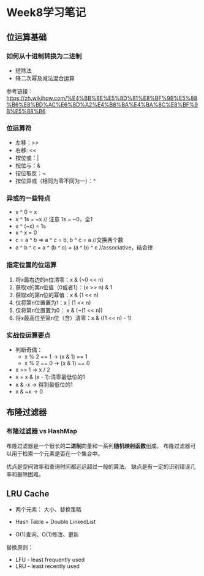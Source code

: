 # Week8学习笔记

## 位运算基础

### 如何从十进制转换为二进制

- 短除法
- 降二次幂及减法混合运算

参考链接：https://zh.wikihow.com/%E4%BB%8E%E5%8D%81%E8%BF%9B%E5%88%B6%E8%BD%AC%E6%8D%A2%E4%B8%BA%E4%BA%8C%E8%BF%9B%E5%88%B6

### 位运算符

- 左移：>>
- 右移: <<
- 按位或：|
- 按位与：&
- 按位取反：~
- 按位异或（相同为零不同为一）：^

### 异或的一些特点

- x ^ 0 = x
- x ^ 1s = ~x // 注意 1s = ~0，全1
- x ^ (~x) = 1s
- x ^ x = 0
- c = a ^ b => a ^ c = b, b ^ c = a //交换两个数
- a ^ b ^ c = a ^ (b ^ c) = (a ^ b) ^ c //associative，结合律

### 指定位置的位运算

1. 将x最右边的n位清零：x & (~0 << n)
2. 获取x的第n位值（0或者1）：(x >> n) & 1
3. 获取x的第n位的幂值：x & (1 << n)
4. 仅将第n位置置为1：x | (1 << n)
5. 仅将第n位置置为0： x & (~(1 << n))
6. 将x最高位至第n位（含）清零：x & ((1 << n) - 1)

### 实战位运算要点

- 判断奇偶：
    - x % 2 == 1 -> (x & 1) == 1
    - x % 2 == 0 -> (x & 1) == 0
- x >> 1 -> x / 2
- x = x & (x - 1):清零最低位的1
- x & -x -> 得到最低位的1
- x & ~x -> 0

## 布隆过滤器

### 布隆过滤器 vs HashMap

布隆过滤器是一个很长的**二进制**向量和一系列**随机映射函数**组成。
布隆过滤器可以用于检索一个元素是否在一个集合中。

优点是空间效率和查询时间都远远超过一般的算法。
缺点是有一定的识别错误几率和删除困难。

## LRU Cache

 - 两个元素： 大小、替换策略
 - Hash Table + Double LinkedList
 
 - O(1)查询、O(1)修改、更新 
 
 替换原则：
 - LFU - least frequently used
 - LRU - least recently used
 